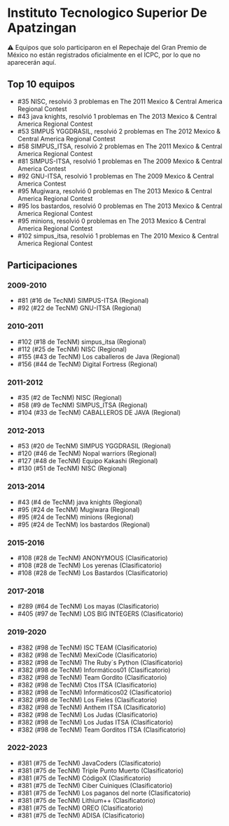 # Instituto Tecnologico Superior De Apatzingan

:warning: Equipos que solo participaron en el Repechaje del Gran Premio de México no están registrados oficialmente en el ICPC, por lo que no aparecerán aquí.

## Top 10 equipos

- #35 NISC, resolvió 3 problemas en The 2011 Mexico & Central America Regional Contest
- #43 java knights, resolvió 1 problemas en The 2013 Mexico & Central America Regional Contest
- #53 SIMPUS YGGDRASIL, resolvió 2 problemas en The 2012 Mexico & Central America Regional Contest
- #58 SIMPUS_ITSA, resolvió 2 problemas en The 2011 Mexico & Central America Regional Contest
- #81 SIMPUS-ITSA, resolvió 1 problemas en The 2009 Mexico & Central America Contest
- #92 GNU-ITSA, resolvió 1 problemas en The 2009 Mexico & Central America Contest
- #95 Mugiwara, resolvió 0 problemas en The 2013 Mexico & Central America Regional Contest
- #95 los bastardos, resolvió 0 problemas en The 2013 Mexico & Central America Regional Contest
- #95 minions, resolvió 0 problemas en The 2013 Mexico & Central America Regional Contest
- #102 simpus_itsa, resolvió 1 problemas en The 2010 Mexico & Central America Regional Contest

## Participaciones

### 2009-2010

- #81 (#16 de TecNM) SIMPUS-ITSA (Regional)
- #92 (#22 de TecNM) GNU-ITSA (Regional)

### 2010-2011

- #102 (#18 de TecNM) simpus_itsa (Regional)
- #112 (#25 de TecNM) NISC (Regional)
- #155 (#43 de TecNM) Los caballeros de Java (Regional)
- #156 (#44 de TecNM) Digital Fortress (Regional)

### 2011-2012

- #35 (#2 de TecNM) NISC (Regional)
- #58 (#9 de TecNM) SIMPUS_ITSA (Regional)
- #104 (#33 de TecNM) CABALLEROS DE JAVA (Regional)

### 2012-2013

- #53 (#20 de TecNM) SIMPUS YGGDRASIL (Regional)
- #120 (#46 de TecNM) Nopal warriors (Regional)
- #127 (#48 de TecNM) Equipo Kakashi (Regional)
- #130 (#51 de TecNM) NISC (Regional)

### 2013-2014

- #43 (#4 de TecNM) java knights (Regional)
- #95 (#24 de TecNM) Mugiwara (Regional)
- #95 (#24 de TecNM) minions (Regional)
- #95 (#24 de TecNM) los bastardos (Regional)

### 2015-2016

- #108 (#28 de TecNM) ANONYMOUS (Clasificatorio)
- #108 (#28 de TecNM) Los yerenas (Clasificatorio)
- #108 (#28 de TecNM) Los Bastardos (Clasificatorio)

### 2017-2018

- #289 (#64 de TecNM) Los mayas (Clasificatorio)
- #405 (#97 de TecNM) LOS BIG INTEGERS (Clasificatorio)

### 2019-2020

- #382 (#98 de TecNM) ISC TEAM (Clasificatorio)
- #382 (#98 de TecNM) MexiCode (Clasificatorio)
- #382 (#98 de TecNM) The Ruby`s Python (Clasificatorio)
- #382 (#98 de TecNM) Informáticos01 (Clasificatorio)
- #382 (#98 de TecNM) Team Gordito (Clasificatorio)
- #382 (#98 de TecNM) Ctos ITSA (Clasificatorio)
- #382 (#98 de TecNM) Informáticos02 (Clasificatorio)
- #382 (#98 de TecNM) Los Fieles (Clasificatorio)
- #382 (#98 de TecNM) Anthem ITSA (Clasificatorio)
- #382 (#98 de TecNM) Los Judas (Clasificatorio)
- #382 (#98 de TecNM) Los Judas ITSA (Clasificatorio)
- #382 (#98 de TecNM) Team Gorditos ITSA (Clasificatorio)

### 2022-2023

- #381 (#75 de TecNM) JavaCoders (Clasificatorio)
- #381 (#75 de TecNM) Triple Punto Muerto (Clasificatorio)
- #381 (#75 de TecNM) CódigoX (Clasificatorio)
- #381 (#75 de TecNM) Ciber Cuiniques (Clasificatorio)
- #381 (#75 de TecNM) Los paganos del norte (Clasificatorio)
- #381 (#75 de TecNM) Lithium++ (Clasificatorio)
- #381 (#75 de TecNM) OREO (Clasificatorio)
- #381 (#75 de TecNM) ADISA (Clasificatorio)



